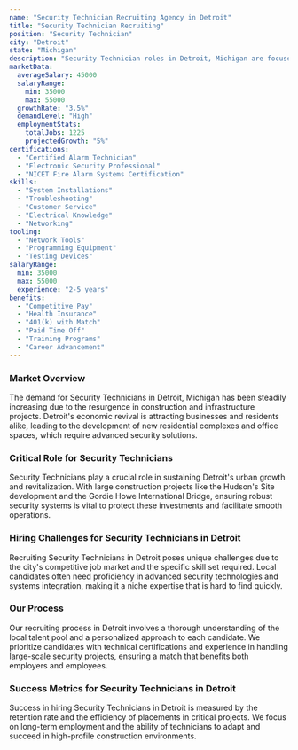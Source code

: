 ```yaml
---
name: "Security Technician Recruiting Agency in Detroit"
title: "Security Technician Recruiting"
position: "Security Technician"
city: "Detroit"
state: "Michigan"
description: "Security Technician roles in Detroit, Michigan are focused on installing, programming, and servicing various types of security systems such as access control, video surveillance, and fire alarm systems."
marketData:
  averageSalary: 45000
  salaryRange:
    min: 35000
    max: 55000
  growthRate: "3.5%"
  demandLevel: "High"
  employmentStats:
    totalJobs: 1225
    projectedGrowth: "5%"
certifications:
  - "Certified Alarm Technician"
  - "Electronic Security Professional"
  - "NICET Fire Alarm Systems Certification"
skills:
  - "System Installations"
  - "Troubleshooting"
  - "Customer Service"
  - "Electrical Knowledge"
  - "Networking"
tooling:
  - "Network Tools"
  - "Programming Equipment"
  - "Testing Devices"
salaryRange:
  min: 35000
  max: 55000
  experience: "2-5 years"
benefits:
  - "Competitive Pay"
  - "Health Insurance"
  - "401(k) with Match"
  - "Paid Time Off"
  - "Training Programs"
  - "Career Advancement"
---
```


### Market Overview
The demand for Security Technicians in Detroit, Michigan has been steadily increasing due to the resurgence in construction and infrastructure projects. Detroit's economic revival is attracting businesses and residents alike, leading to the development of new residential complexes and office spaces, which require advanced security solutions.

### Critical Role for Security Technicians
Security Technicians play a crucial role in sustaining Detroit's urban growth and revitalization. With large construction projects like the Hudson's Site development and the Gordie Howe International Bridge, ensuring robust security systems is vital to protect these investments and facilitate smooth operations.

### Hiring Challenges for Security Technicians in Detroit
Recruiting Security Technicians in Detroit poses unique challenges due to the city's competitive job market and the specific skill set required. Local candidates often need proficiency in advanced security technologies and systems integration, making it a niche expertise that is hard to find quickly.

### Our Process
Our recruiting process in Detroit involves a thorough understanding of the local talent pool and a personalized approach to each candidate. We prioritize candidates with technical certifications and experience in handling large-scale security projects, ensuring a match that benefits both employers and employees.

### Success Metrics for Security Technicians in Detroit
Success in hiring Security Technicians in Detroit is measured by the retention rate and the efficiency of placements in critical projects. We focus on long-term employment and the ability of technicians to adapt and succeed in high-profile construction environments.